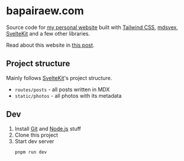 # bapairaew.com

Source code for [my personal website](https://bapairaew.com/) built with
[Tailwind CSS](https://tailwindcss.com/), [mdsvex](https://mdsvex.com/),
[SvelteKit](https://kit.svelte.dev/) and a few other libraries.

Read about this website in
[this post](https://bapairaew.com/posts/006-svelte-tailwind-powered-personal-website).

## Project structure

Mainly follows [SvelteKit](https://kit.svelte.dev/)'s project structure.

- `routes/posts` - all posts written in MDX
- `static/photos` - all photos with its metadata

## Dev

1. Install [Git](https://git-scm.com/) and [Node.js](https://nodejs.org/en/) stuff
2. Clone this project
3. Start dev server
   ```
   pnpm run dev
   ```

